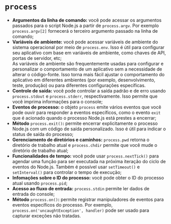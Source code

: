 # `process`

- **Argumentos da linha de comando:** você pode acessar os argumentos passados para o script Node.js a partir de `process.argv`. Por exemplo `process.argv[2]` fornecerá o terceiro argumento passado na linha de comando;
- **Variáveis de ambiente:** você pode acessar variáveis de ambiente do sistema operacional por meio de `process.env`. Isso é útil para configurar seu aplicativo com base em variáveis de ambiente, como chaves de API, portas de servidor, etc;\
    As variáveis de ambiente são frequentemente usadas para configurar e personalizar o comportamento de um aplicativo sem a necessidade de alterar o código-fonte. Isso torna mais fácil ajustar o comportamento do aplicativo em diferentes ambientes (por exemplo, desenvolvimento, teste, produção) ou para diferentes configurações específicas.
- **Controle de saída:** você pode controlar a saída padrão e de erro usando `process.stdout` e `process.stderr`, respectivamente. Isso permite que você imprima informações para o console;
- **Eventos de processo:** o objeto `process` emite vários eventos que você pode ouvir para responder a eventos específicos, como o evento `exit` que é acionado quando o processo Node.js está prestes a encerrar;
- **Método** `process.exit()`**:** permite encerrar explicitamente o processo Node.js com um código de saída personalizado. Isso é útil para indicar o status de saída do processo;
- **Gerenciamento de diretórios e caminhos:** `process.pwd` retorna o diretório de trabalho atual e `process.chdir` permite que você mude o diretório de trabalho atual;
- **Funcionalidades de tempo:** você pode usar `process.nextTick()` para agendar uma função para ser executada na próxima iteração do ciclo de eventos do Node.js. Também é possível usar `setTimeout()` e `setInterval()` para controlar o tempo de execução;
- **Infomações sobre o ID do processo:** você pode obter o ID do processo atual usando `process.pid`;
- **Acesso ao fluxo de entrada:** `process.stdin` permite ler dados de entrada do console;
- **Método** `process.on()`**:** permite registrar manipuladores de eventos para eventos específicos do processo. Por exemplo, `process.on('uncaughtException', handler)` pode ser usado para capturar exceções não tratadas.